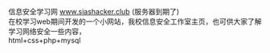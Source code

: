信息安全学习网 
www.siashacker.club (服务器到期了)  
在校学习web期间开发的一个小网站，我校信息安全工作室主页，也可供大家了解学习网络安全一些内容，  
html+css+php+mysql  

